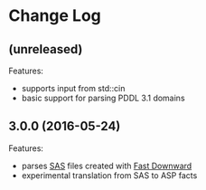 # Change Log

## (unreleased)

Features:

* supports input from std::cin
* basic support for parsing PDDL 3.1 domains

## 3.0.0 (2016-05-24)

Features:

* parses [SAS](http://www.fast-downward.org/TranslatorOutputFormat) files created with [Fast Downward](http://www.fast-downward.org/)
* experimental translation from SAS to ASP facts

